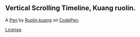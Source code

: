 Vertical Scrolling Timeline, Kuang ruolin.
------------------------------------------


A [Pen](http://codepen.io/ruolin/pen/bgdeJm) by [Ruolin kuang](http://codepen.io/ruolin) on [CodePen](http://codepen.io/).

[License](http://codepen.io/ruolin/pen/bgdeJm/license).